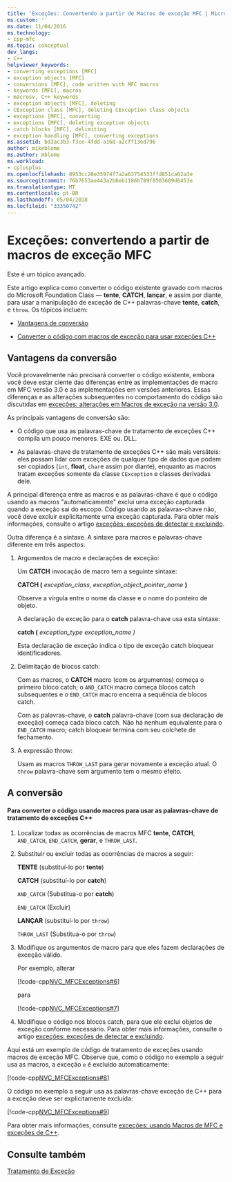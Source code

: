 ```yaml
---
title: 'Exceções: Convertendo a partir de Macros de exceção MFC | Microsoft Docs'
ms.custom: ''
ms.date: 11/04/2016
ms.technology:
- cpp-mfc
ms.topic: conceptual
dev_langs:
- C++
helpviewer_keywords:
- converting exceptions [MFC]
- exception objects [MFC]
- conversions [MFC], code written with MFC macros
- keywords [MFC], macros
- macrosv, C++ keywords
- exception objects [MFC], deleting
- CException class [MFC], deleting CException class objects
- exceptions [MFC], converting
- exceptions [MFC], deleting exception objects
- catch blocks [MFC], delimiting
- exception handling [MFC], converting exceptions
ms.assetid: bd3ac3b3-f3ce-4fdd-a168-a2cff13ed796
author: mikeblome
ms.author: mblome
ms.workload:
- cplusplus
ms.openlocfilehash: 8953cc28e35974f7a2a63754533ffd851ca62a3e
ms.sourcegitcommit: 76b7653ae443a2b8eb1186b789f8503609d6453e
ms.translationtype: MT
ms.contentlocale: pt-BR
ms.lasthandoff: 05/04/2018
ms.locfileid: "33350742"
---
```

# <a name="exceptions-converting-from-mfc-exception-macros"></a>Exceções: convertendo a partir de macros de exceção MFC
Este é um tópico avançado.  
  
 Este artigo explica como converter o código existente gravado com macros do Microsoft Foundation Class — **tente**, **CATCH**, **lançar**, e assim por diante, para usar a manipulação de exceção de C++ palavras-chave **tente**, **catch**, e `throw`. Os tópicos incluem:  
  
-   [Vantagens de conversão](#_core_advantages_of_converting)  
  
-   [Converter o código com macros de exceção para usar exceções C++](#_core_doing_the_conversion)  
  
##  <a name="_core_advantages_of_converting"></a> Vantagens da conversão  
 Você provavelmente não precisará converter o código existente, embora você deve estar ciente das diferenças entre as implementações de macro em MFC versão 3.0 e as implementações em versões anteriores. Essas diferenças e as alterações subsequentes no comportamento do código são discutidas em [exceções: alterações em Macros de exceção na versão 3.0](../mfc/exceptions-changes-to-exception-macros-in-version-3-0.md).  
  
 As principais vantagens de conversão são:  
  
-   O código que usa as palavras-chave de tratamento de exceções C++ compila um pouco menores. EXE ou. DLL.  
  
-   As palavras-chave de tratamento de exceções C++ são mais versáteis: eles possam lidar com exceções de qualquer tipo de dados que podem ser copiados (`int`, **float**, `char`e assim por diante), enquanto as macros tratam exceções somente da classe `CException` e classes derivadas dele.  
  
 A principal diferença entre as macros e as palavras-chave é que o código usando as macros "automaticamente" exclui uma exceção capturada quando a exceção sai do escopo. Código usando as palavras-chave não, você deve excluir explicitamente uma exceção capturada. Para obter mais informações, consulte o artigo [exceções: exceções de detectar e excluindo](../mfc/exceptions-catching-and-deleting-exceptions.md).  
  
 Outra diferença é a sintaxe. A sintaxe para macros e palavras-chave diferente em três aspectos:  
  
1.  Argumentos de macro e declarações de exceção:  
  
     Um **CATCH** invocação de macro tem a seguinte sintaxe:  
  
     **CATCH (** *exception_class*, *exception_object_pointer_name* **)**  
  
     Observe a vírgula entre o nome da classe e o nome do ponteiro de objeto.  
  
     A declaração de exceção para o **catch** palavra-chave usa esta sintaxe:  
  
     **catch (** *exception_type* *exception_name *)**  
  
     Esta declaração de exceção indica o tipo de exceção catch bloquear identificadores.  
  
2.  Delimitação de blocos catch:  
  
     Com as macros, o **CATCH** macro (com os argumentos) começa o primeiro bloco catch; o `AND_CATCH` macro começa blocos catch subsequentes e o `END_CATCH` macro encerra a sequência de blocos catch.  
  
     Com as palavras-chave, o **catch** palavra-chave (com sua declaração de exceção) começa cada bloco catch. Não há nenhum equivalente para o `END_CATCH` macro; catch bloquear termina com seu colchete de fechamento.  
  
3.  A expressão throw:  
  
     Usam as macros `THROW_LAST` para gerar novamente a exceção atual. O `throw` palavra-chave sem argumento tem o mesmo efeito.  
  
##  <a name="_core_doing_the_conversion"></a> A conversão  
  
#### <a name="to-convert-code-using-macros-to-use-the-c-exception-handling-keywords"></a>Para converter o código usando macros para usar as palavras-chave de tratamento de exceções C++  
  
1.  Localizar todas as ocorrências de macros MFC **tente**, **CATCH**, `AND_CATCH`, `END_CATCH`, **gerar**, e `THROW_LAST`.  
  
2.  Substituir ou excluir todas as ocorrências de macros a seguir:  
  
     **TENTE** (substituí-lo por **tente**)  
  
     **CATCH** (substituí-lo por **catch**)  
  
     `AND_CATCH` (Substitua-o por **catch**)  
  
     `END_CATCH` (Excluir)  
  
     **LANÇAR** (substituí-lo por `throw`)  
  
     `THROW_LAST` (Substitua-o por `throw`)  
  
3.  Modifique os argumentos de macro para que eles fazem declarações de exceção válido.  
  
     Por exemplo, alterar  
  
     [!code-cpp[NVC_MFCExceptions#6](../mfc/codesnippet/cpp/exceptions-converting-from-mfc-exception-macros_1.cpp)]  
  
     para  
  
     [!code-cpp[NVC_MFCExceptions#7](../mfc/codesnippet/cpp/exceptions-converting-from-mfc-exception-macros_2.cpp)]  
  
4.  Modifique o código nos blocos catch, para que ele exclui objetos de exceção conforme necessário. Para obter mais informações, consulte o artigo [exceções: exceções de detectar e excluindo](../mfc/exceptions-catching-and-deleting-exceptions.md).  
  
 Aqui está um exemplo de código de tratamento de exceções usando macros de exceção MFC. Observe que, como o código no exemplo a seguir usa as macros, a exceção `e` é excluído automaticamente:  
  
 [!code-cpp[NVC_MFCExceptions#8](../mfc/codesnippet/cpp/exceptions-converting-from-mfc-exception-macros_3.cpp)]  
  
 O código no exemplo a seguir usa as palavras-chave exceção de C++ para a exceção deve ser explicitamente excluída:  
  
 [!code-cpp[NVC_MFCExceptions#9](../mfc/codesnippet/cpp/exceptions-converting-from-mfc-exception-macros_4.cpp)]  
  
 Para obter mais informações, consulte [exceções: usando Macros de MFC e exceções de C++](../mfc/exceptions-using-mfc-macros-and-cpp-exceptions.md).  
  
## <a name="see-also"></a>Consulte também  
 [Tratamento de Exceção](../mfc/exception-handling-in-mfc.md)

